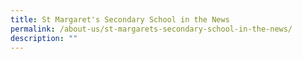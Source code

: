```yaml
---
title: St Margaret's Secondary School in the News
permalink: /about-us/st-margarets-secondary-school-in-the-news/
description: ""
---
```

